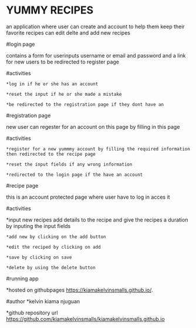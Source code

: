 # YUMMY RECIPES
an application where user can create and account to help them keep their favorite recipes can edit delte and add new recipes


#login page

contains a form for userinputs username or email and password and a link for new users to be redirected to register page

   #activities
   
    *log in if he or she has an account
    
    *reset the input if he or she made a mistake
    
    *be redirected to the registration page if they dont have an 
    
    
#registration page

new user can regester for an account on this page by filling in this page

   #activities
   
    *register for a new yummmy account by filling the required information then redirected to the recipe page
    
    *reset the input fields if any wrong information
    
    *redirected to the login page if the have an account
    
#recipe page

this is an account protected page where user have to log in acces it

   #activities
   
   *input new recipes add details to the recipe and give the recipes a duration by inputing the input fields
   
    *add new by clicking on the add button 
    
    *edit the reciped by clicking on add
    
    *save by clicking on save
    
    *delete by using the delete button
    
#running app

*hosted on githubpages https://kiamakelvinsmalls.github.io/.

#author 
   *kelvin kiama njuguan
   
   *github repository url https://github.com/kiamakelvinsmalls/kiamakelvinsmalls.github.io
